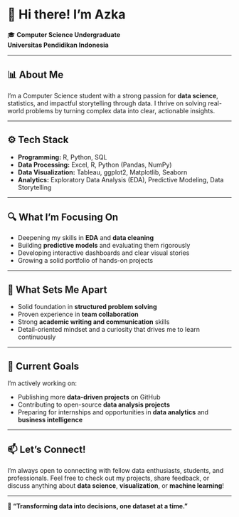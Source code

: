 # 👋 Hi there! I’m Azka

🎓 **Computer Science Undergraduate**  
**Universitas Pendidikan Indonesia**

---

## 📊 About Me

I’m a Computer Science student with a strong passion for **data science**, statistics, and impactful storytelling through data. I thrive on solving real-world problems by turning complex data into clear, actionable insights.

---

## ⚙️ Tech Stack

- **Programming:** R, Python, SQL
- **Data Processing:** Excel, R, Python (Pandas, NumPy)
- **Data Visualization:** Tableau, ggplot2, Matplotlib, Seaborn
- **Analytics:** Exploratory Data Analysis (EDA), Predictive Modeling, Data Storytelling

---

## 🔍 What I’m Focusing On

- Deepening my skills in **EDA** and **data cleaning**
- Building **predictive models** and evaluating them rigorously
- Developing interactive dashboards and clear visual stories
- Growing a solid portfolio of hands-on projects

---

## 🧩 What Sets Me Apart

- Solid foundation in **structured problem solving**
- Proven experience in **team collaboration**
- Strong **academic writing and communication** skills
- Detail-oriented mindset and a curiosity that drives me to learn continuously

---

## 🚀 Current Goals

I’m actively working on:
- Publishing more **data-driven projects** on GitHub
- Contributing to open-source **data analysis projects**
- Preparing for internships and opportunities in **data analytics** and **business intelligence**

---

## 📫 Let’s Connect!

I’m always open to connecting with fellow data enthusiasts, students, and professionals. Feel free to check out my projects, share feedback, or discuss anything about **data science**, **visualization**, or **machine learning**!

---

**📌 “Transforming data into decisions, one dataset at a time.”**


